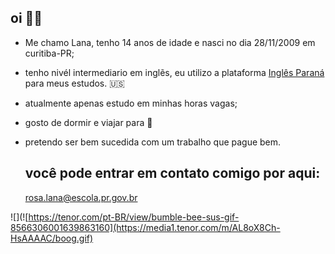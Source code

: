 ## oi 👍🏽
* Me chamo Lana, tenho 14 anos de idade e nasci no dia 28/11/2009 em curitiba-PR;
* tenho nivél intermediario em inglẽs, eu utilizo a plataforma [Inglês Paraná](https://www.educacao.pr.gov.br/ingles_parana) para meus estudos. 🇺🇸
* atualmente apenas estudo em minhas horas vagas;
* gosto de dormir e viajar para 🌊
* pretendo ser bem sucedida com um trabalho que pague bem.

  ## você pode entrar em contato comigo por aqui:

   rosa.lana@escola.pr.gov.br

![](![https://tenor.com/pt-BR/view/bumble-bee-sus-gif-8566306001639863160](https://media1.tenor.com/m/AL8oX8Ch-HsAAAAC/boog.gif)
